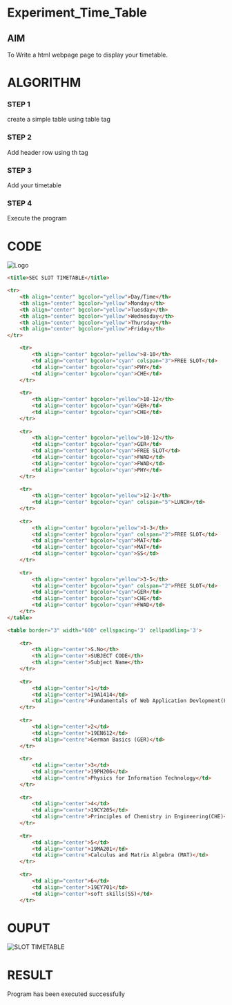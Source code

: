 # Experiment_Time_Table

## AIM
To Write a html webpage page to display your timetable.

# ALGORITHM
### STEP 1
create a simple table using table tag
### STEP 2
Add header row using th tag
### STEP 3
Add your timetable
### STEP 4
Execute the program

# CODE
![Logo](https://github.com/mohammadfaizal87/timetable/assets/147139206/ab98a736-d65c-44c1-afd8-b053f51e54ea)

```html
<title>SEC SLOT TIMETABLE</title>

<tr>
    <th align="center" bgcolor="yellow">Day/Time</th>
    <th align="center" bgcolor="yellow">Monday</th>
    <th align="center" bgcolor="yellow">Tuesday</th>
    <th align="center" bgcolor="yellow">Wednesday</th>
    <th align="center" bgcolor="yellow">Thursday</th>
    <th align="center" bgcolor="yellow">Friday</th>
</tr>

    <tr>
        <th align="center" bgcolor="yellow">8-10</th>
        <td align="center" bgcolor="cyan" colspan="3">FREE SLOT</td>
        <td align="center" bgcolor="cyan">PHY</td>
        <td align="center" bgcolor="cyan">CHE</td>
    </tr>
    
    <tr>
        <th align="center" bgcolor="yellow">10-12</th>
        <td align="center" bgcolor="cyan">GER</td>
        <td align="center" bgcolor="cyan">CHE</td>
    </tr>
    
    <tr>
        <th align="center" bgcolor="yellow">10-12</th>
        <td align="center" bgcolor="cyan">GER</td>
        <td align="center" bgcolor="cyan">FREE SLOT</td>
        <td align="center" bgcolor="cyan">FWAD</td>
        <td align="center" bgcolor="cyan">FWAD</td>
        <td align="center" bgcolor="cyan">PHY</td>
    </tr>
    
    <tr>
        <th align="center" bgcolor="yellow">12-1</th>
        <td align="center" bgcolor="cyan" colspan="5">LUNCH</td>
    </tr>
    
    <tr>
        <th align="center" bgcolor="yellow">1-3</th>
        <td align="center" bgcolor="cyan" colspan="2">FREE SLOT</td>
        <td align="center" bgcolor="cyan">MAT</td>
        <td align="center" bgcolor="cyan">MAT</td>
        <td align="center" bgcolor="cyan">SS</td>
    </tr>
    
    <tr>
        <th align="center" bgcolor="yellow">3-5</th>
        <td align="center" bgcolor="cyan" colspan="2">FREE SLOT</td>
        <td align="center" bgcolor="cyan">GER</td>
        <td align="center" bgcolor="cyan">CHE</td>
        <td align="center" bgcolor="cyan">FWAD</td>
    </tr>
</table>

<table border="3" width="600" cellspacing='3' cellpaddling='3'>
    
    <tr>
        <th align="center">S.No</th>
        <th align="center">SUBJECT CODE</th> 
        <th align="center">Subject Name</th>
    </tr>
    
    <tr>
        <td align="center">1</td>
        <td align="center">19A1414</td>
        <td align="centre">Fundamentals of Web Application Devlopment(FWAD)</td>
    </tr>
    
    <tr>
        <td align="center">2</td>
        <td align="center">19EN612</td>
        <td align="centre">German Basics (GER)</td>
    </tr>
    
    <tr>
        <td align="center">3</td>
        <td align="center">19PH206</td>
        <td align="centre">Physics for Information Technology</td>
    </tr>
    
    <tr>
        <td align="center">4</td> 
        <td align="center">19CY205</td>
        <td align="centre">Principles of Chemistry in Engineering(CHE)</td>
    </tr>
    
    <tr>
        <td align="center">5</td>
        <td align="center">19MA201</td>
        <td align="centre">Calculus and Matrix Algebra (MAT)</td>
    </tr>
    
    <tr>
        <td align="center">6</td>
        <td align="center">19EY701</td>
        <td align="center">soft skills(SS)</td>
    </tr>
```

# OUPUT 
![SLOT TIMETABLE](https://github.com/mohammadfaizal87/timetable/assets/147139206/31f54489-d67f-49c5-9237-9ac99bd91d19)



# RESULT
   Program has been executed successfully
   


